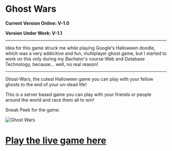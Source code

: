 # Ghost Wars

**Current Version Online: V-1.0**

**Version Under Work: V-1.1**

***

Idea for this game struck me while playing Google's Halloween doodle, which was a very addicitive and fun, multiplayer ghost game, but I started to work on this only during my Bachelor's course Web and Database Technology, because... well, no real reason!

***

Ghost-Wars, the cutest Halloween game you can play with your fellow ghosts to the end of your un-dead life! 

This is a server based game you can play with your friends or people around the world and race them all to win!

Sneak Peek for the game:

![Ghost Wars](https://user-images.githubusercontent.com/41565823/48995952-6f2e9d80-f14a-11e8-8cfe-9b287eccba25.png)


# [Play the live game here](https://ghost-wars.herokuapp.com)
